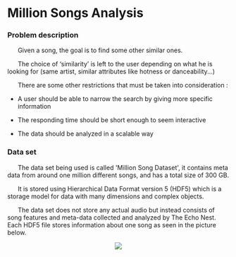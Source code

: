 ﻿# Million Songs Analysis
### Problem description
 &nbsp;&nbsp;&nbsp;&nbsp;&nbsp;&nbsp;Given a song, the goal is to find some other similar ones. 

 &nbsp;&nbsp;&nbsp;&nbsp;&nbsp;&nbsp;The choice of ‘similarity’ is left to the user depending on what he is looking for (same artist, similar attributes like hotness or danceability...)

 &nbsp;&nbsp;&nbsp;&nbsp;&nbsp;&nbsp;There are some other restrictions that must be taken into consideration :
 
   - A user should be able to narrow the search by giving more specific information

   - The responding time should be short enough to seem interactive

   - The data should be analyzed in a scalable way 

### Data set
 &nbsp;&nbsp;&nbsp;&nbsp;&nbsp;&nbsp;The data set being used is called 'Million Song Dataset', it contains meta data from around one million different songs, and has a total size of 300 GB.
 
 &nbsp;&nbsp;&nbsp;&nbsp;&nbsp;&nbsp;It is stored using Hierarchical Data Format version 5 (HDF5) which is a storage model for data with many dimensions and complex objects.
 
 &nbsp;&nbsp;&nbsp;&nbsp;&nbsp;&nbsp;The data set does not store any actual audio but instead consists of song features and meta-data collected and analyzed by The Echo Nest. Each HDF5 file stores information about one song as seen in the picture below.

 <p align="center"><img src="https://github.com/aminedassouli/Million_Song_Analysis-/blob/master/HDF5.png"></p>

